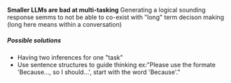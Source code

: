 **Smaller LLMs are bad at multi-tasking**
Generating a logical sounding response semms to not be able to co-exist with "long" term decison making 
(long here means within a conversation)

##### Possible solutions
- Having two inferences for one "task"
- Use sentence structures to guide thinking ex:"Please use the formate 'Because..., so I should...', start with the word 'Because'."
